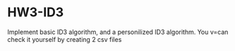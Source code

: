 # HW3-ID3
Implement basic ID3 algorithm, and a personilized ID3 algorithm.
You v=can check it yourself by creating 2 csv files
